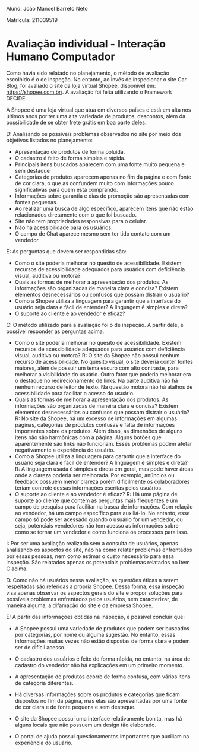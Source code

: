 Aluno: João Manoel Barreto Neto

Matrícula: 211039519


# Avaliação individual - Interação Humano Computador

Como havia sido relatado no planejamento, o método de avaliação escolhido é o de inspeção.
No entanto, ao invés de inspecionar o site Car Blog, foi avaliado o site da loja virtual Shopee,
disponível em: https://shopee.com.br/. A avaliação foi feita utilizando o Framework
DECIDE.

A Shopee é uma loja virtual que atua em diversos países e está em alta nos últimos anos por
ter uma alta variedade de produtos, descontos, além da possibilidade de se obter frete grátis
em boa parte deles.

D: Analisando os possíveis problemas observados no site por meio dos objetivos listados no
planejamento:

- Apresentação de produtos de forma poluída.
- O cadastro é feito de forma simples e rápida.
- Principais itens buscados aparecem com uma fonte muito pequena e sem destaque
- Categorias de produtos aparecem apenas no fim da página e com fonte de cor clara, o
    que as confundem muito com informações pouco significativas para quem está
    comprando.
- Informações sobre garantia e dias de promoção são apresentadas com fontes
    pequenas.
- Ao realizar uma busca de algo específico, aparecem itens que não estão relacionados
    diretamente com o que foi buscado.
- Site não tem propriedades responsivas para o celular.
- Não há acessibilidade para os usuários.
- O campo de Chat aparece mesmo sem ter tido contato com um vendedor.

E: As perguntas que devem ser respondidas são:


- Como o site poderia melhorar no quesito de acessibilidade. Existem recursos de
    acessibilidade adequados para usuários com deficiência visual, auditiva ou motora?
- Quais as formas de melhorar a apresentação dos produtos. As informações são
    organizadas de maneira clara e concisa? Existem elementos desnecessários ou
    confusos que possam distrair o usuário?
- Como a Shopee utiliza a linguagem para garantir que a interface do usuário seja clara
    e fácil de entender? A linguagem é simples e direta?
- O suporte ao cliente e ao vendedor é eficaz?

C: O método utilizado para a avaliação foi o de inspeção. A partir dele, é possível responder
as perguntas acima.

- Como o site poderia melhorar no quesito de acessibilidade. Existem recursos de
    acessibilidade adequados para usuários com deficiência visual, auditiva ou motora?
    R: O site da Shopee não possui nenhum recurso de acessibilidade. No quesito visual,
    o site deveria conter fontes maiores, além de possuir um tema escuro com alto
    contraste, para melhorar a visibilidade do usuário. Outro fator que poderia melhorar
    era o destaque no redirecionamento de links. Na parte auditiva não há nenhum recurso
    de leitor de texto. Na questão motora não há atalhos de acessibilidade para facilitar o
    acesso do usuário.
- Quais as formas de melhorar a apresentação dos produtos. As informações são
    organizadas de maneira clara e concisa? Existem elementos desnecessários ou
    confusos que possam distrair o usuário?
    R: No site da Shopee, há um excesso de informações em algumas páginas, categorias
    de produtos confusas e falta de informações importantes sobre os produtos. Além
    disso, as dimensões de alguns itens não são harmônicas com a página. Alguns botões
    que aparentemente são links não funcionam. Esses problemas podem afetar
    negativamente a experiência do usuário.
- Como a Shopee utiliza a linguagem para garantir que a interface do usuário seja clara
    e fácil de entender? A linguagem é simples e direta?
    R: A linguagem usada é simples e direta em geral, mas pode haver áreas onde a
    clareza poderia ser melhorada. Por exemplo, anúncios ou feedback possuem menor clareza porém dificilmente os colaboradores teriam controle dessas informações escritas pelos usuários.
- O suporte ao cliente e ao vendedor é eficaz?
    R: Há uma página de suporte ao cliente que contém as perguntas mais frequentes e um
    campo de pesquisa para facilitar na busca de informações. Com relação ao vendedor,
    há um campo específico para auxiliá-lo. No entanto, esse campo só pode ser acessado
    quando o usuário for um vendedor, ou seja, potenciais vendedores não tem acesso as
    informações sobre como se tornar um vendedor e como funciona os processos para
    isso.

I: Por ser uma avaliação realizada sem a consulta de usuários, apenas analisando os aspectos
do site, não há como relatar problemas enfrentados por essas pessoas, nem como estimar o
custo necessário para essa inspeção. São relatados apenas os potenciais problemas relatados
no Item C acima.

D: Como não há usuários nessa avaliação, as questões éticas a serem respeitadas são referidas
a própria Shopee. Dessa forma, essa inspeção visa apenas observar os aspectos gerais do site
e propor soluções para possíveis problemas enfrentados pelos usuários, sem caracterizar, de
maneira alguma, a difamação do site e da empresa Shopee.

E: A partir das informações obtidas na inspeção, é possível concluir que:

- A Shopee possui uma variedade de produtos que podem ser buscados por categorias,
    por nome ou alguma sugestão. No entanto, essas informações muitas vezes não estão
    dispostas de forma clara e podem ser de difícil acesso.
- O cadastro dos usuários é feito de forma rápida, no entanto, na área de cadastro do
    vendedor não há explicações em um primeiro momento.
- A apresentação de produtos ocorre de forma confusa, com vários itens de categoria
    diferentes.


- Há diversas informações sobre os produtos e categorias que ficam dispostos no fim da
    página, mas elas são apresentadas por uma fonte de cor clara e de fonte pequena e
    sem destaque.
- O site da Shopee possui uma interface relativamente bonita, mas há alguns locais que
    não possuem um design tão elaborado.
- O portal de ajuda possui questionamentos importantes que auxiliam na experiência do
    usuário.


